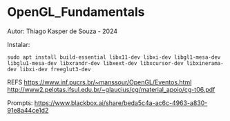 # OpenGL_Fundamentals
Autor: Thiago Kasper de Souza - 2024


Instalar: 
```
sudo apt install build-essential libx11-dev libxi-dev libgl1-mesa-dev libglu1-mesa-dev libxrandr-dev libxext-dev libxcursor-dev libxinerama-dev libxi-dev freeglut3-dev
```

REFS
https://www.inf.pucrs.br/~manssour/OpenGL/Eventos.html
http://www2.pelotas.ifsul.edu.br/~glaucius/cg/material_apoio/cg-t06.pdf

Prompts:
https://www.blackbox.ai/share/beda5c4a-ac6c-4963-a830-91e8a44ce1d2